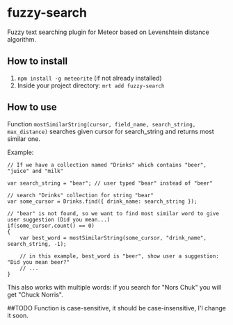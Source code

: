 # fuzzy-search

Fuzzy text searching plugin for Meteor based on Levenshtein distance algorithm.

## How to install 
1. `npm install -g meteorite` (if not already installed)
2. Inside your project directory: `mrt add fuzzy-search`

## How to use
Function `mostSimilarString(cursor, field_name, search_string, max_distance)` searches given cursor for search_string and returns most similar one.

Example:

    // If we have a collection named "Drinks" which contains "beer", "juice" and "milk"

    var search_string = "bear"; // user typed "bear" instead of "beer"

    // search "Drinks" collection for string "bear"
    var some_cursor = Drinks.find({ drink_name: search_string });

    // "bear" is not found, so we want to find most similar word to give user suggestion (Did you mean...)
    if(some_cursor.count() == 0)
    {
        var best_word = mostSimilarString(some_cursor, "drink_name", search_string, -1);

        // in this example, best_word is "beer", show user a suggestion: "Did you mean beer?"
        // ...
    }

This also works with multiple words: if you search for "Nors Chuk" you will get "Chuck Norris".

##TODO
Function is case-sensitive, it should be case-insensitive, I'l change it soon.
